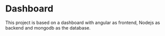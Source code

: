 # Dashboard
This project is based on a dashboard with angular as frontend, Nodejs as backend and mongodb as the database.
